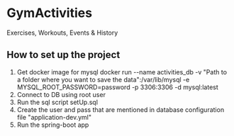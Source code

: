 # GymActivities

Exercises, Workouts, Events &amp; History

## How to set up the project

1. Get docker image for mysql
   docker run --name activities_db -v "Path to a folder where you want to save the data":/var/lib/mysql -e
   MYSQL_ROOT_PASSWORD=password -p 3306:3306 -d mysql:latest
2. Connect to DB using root user
3. Run the sql script setUp.sql
4. Create the user and pass that are mentioned in database configuration file "application-dev.yml"
5. Run the spring-boot app

